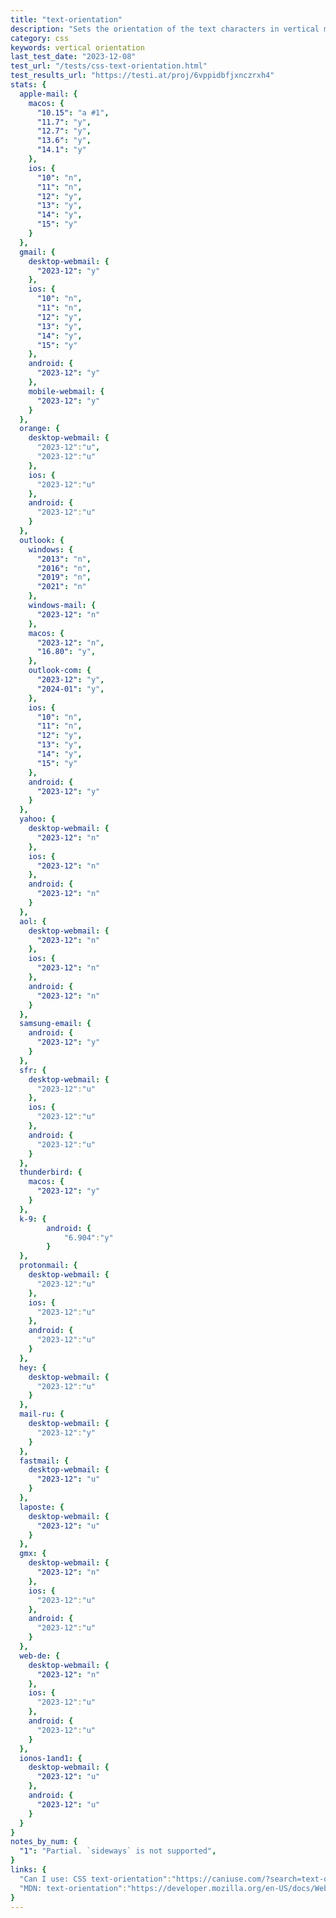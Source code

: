 ```yaml
---
title: "text-orientation"
description: "Sets the orientation of the text characters in vertical mode."
category: css
keywords: vertical orientation
last_test_date: "2023-12-08"
test_url: "/tests/css-text-orientation.html"
test_results_url: "https://testi.at/proj/6vppidbfjxnczrxh4"
stats: {
  apple-mail: {
    macos: {
      "10.15": "a #1",
      "11.7": "y",
      "12.7": "y",
      "13.6": "y",
      "14.1": "y"
    },
    ios: {
      "10": "n",
      "11": "n",
      "12": "y",
      "13": "y",
      "14": "y",
      "15": "y"
    }
  },
  gmail: {
    desktop-webmail: {
      "2023-12": "y"
    },
    ios: {
      "10": "n",
      "11": "n",
      "12": "y",
      "13": "y",
      "14": "y",
      "15": "y"
    },
    android: {
      "2023-12": "y"
    },
    mobile-webmail: {
      "2023-12": "y"
    }
  },
  orange: {
    desktop-webmail: {
      "2023-12":"u",
      "2023-12":"u"
    },
    ios: {
      "2023-12":"u"
    },
    android: {
      "2023-12":"u"
    }
  },
  outlook: {
    windows: {
      "2013": "n",
      "2016": "n",
      "2019": "n",
      "2021": "n"
    },
    windows-mail: {
      "2023-12": "n"
    },
    macos: {
      "2023-12": "n",
      "16.80": "y",
    },
    outlook-com: {
      "2023-12": "y",
      "2024-01": "y",
    },
    ios: {
      "10": "n",
      "11": "n",
      "12": "y",
      "13": "y",
      "14": "y",
      "15": "y"
    },
    android: {
      "2023-12": "y"
    }
  },
  yahoo: {
    desktop-webmail: {
      "2023-12": "n"
    },
    ios: {
      "2023-12": "n"
    },
    android: {
      "2023-12": "n"
    }
  },
  aol: {
    desktop-webmail: {
      "2023-12": "n"
    },
    ios: {
      "2023-12": "n"
    },
    android: {
      "2023-12": "n"
    }
  },
  samsung-email: {
    android: {
      "2023-12": "y"
    }
  },
  sfr: {
    desktop-webmail: {
      "2023-12":"u"
    },
    ios: {
      "2023-12":"u"
    },
    android: {
      "2023-12":"u"
    }
  },
  thunderbird: {
    macos: {
      "2023-12": "y"
    }
  },
  k-9: {
		android: {
			"6.904":"y"
		}
  },
  protonmail: {
    desktop-webmail: {
      "2023-12":"u"
    },
    ios: {
      "2023-12":"u"
    },
    android: {
      "2023-12":"u"
    }
  },
  hey: {
    desktop-webmail: {
      "2023-12":"u"
    }
  },
  mail-ru: {
    desktop-webmail: {
      "2023-12":"y"
    }
  },
  fastmail: {
    desktop-webmail: {
      "2023-12": "u"
    }
  },
  laposte: {
    desktop-webmail: {
      "2023-12": "u"
    }
  },
  gmx: {
    desktop-webmail: {
      "2023-12": "n"
    },
    ios: {
      "2023-12":"u"
    },
    android: {
      "2023-12":"u"
    }
  },
  web-de: {
    desktop-webmail: {
      "2023-12": "n"
    },
    ios: {
      "2023-12":"u"
    },
    android: {
      "2023-12":"u"
    }
  },
  ionos-1and1: {
    desktop-webmail: {
      "2023-12": "u"
    },
    android: {
      "2023-12": "u"
    }
  }
}
notes_by_num: {
  "1": "Partial. `sideways` is not supported",
}
links: {
  "Can I use: CSS text-orientation":"https://caniuse.com/?search=text-orientation",
  "MDN: text-orientation":"https://developer.mozilla.org/en-US/docs/Web/CSS/text-orientation"
}
---
```

